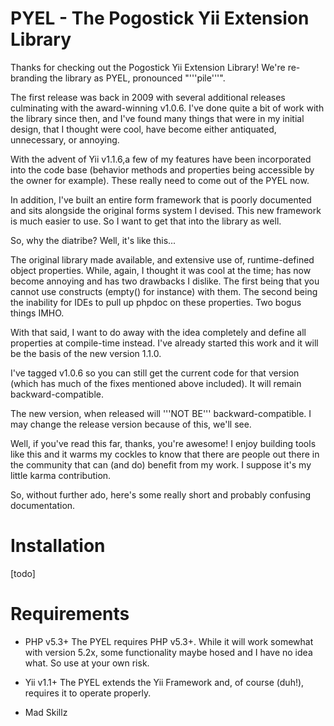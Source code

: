 PYEL - The Pogostick Yii Extension Library
==========================================

Thanks for checking out the Pogostick Yii Extension Library! We're re-branding the library as PYEL, pronounced "'''pile'''".

The first release was back in 2009 with several additional releases culminating with the award-winning v1.0.6. I've done quite
a bit of work with the library since then, and I've found many things that were in my initial design, that I thought were cool,
have become either antiquated, unnecessary, or annoying.

With the advent of Yii v1.1.6,a few of my features have been incorporated into the
code base (behavior methods and properties being accessible by the owner for example). These really need to come out of the PYEL now.

In addition, I've built an entire form framework that is poorly documented and sits alongside the original forms system I devised. This new
framework is much easier to use. So I want to get that into the library as well.

So, why the diatribe? Well, it's like this...

The original library made available, and extensive use of, runtime-defined object properties. While, again, I thought it was cool at the time;
has now become annoying and has two drawbacks I dislike. The first being that you cannot use constructs (empty() for instance) with them.
The second being the inability for IDEs to pull up phpdoc on these properties. Two bogus things IMHO.

With that said, I want to do away with the idea completely and define all properties at compile-time instead. I've already started this
work and it will be the basis of the new version 1.1.0.

I've tagged v1.0.6 so you can still get the current code for that version (which has much of the fixes mentioned above included). It will remain backward-compatible.

The new version, when released will '''NOT BE''' backward-compatible. I may change the release version because of this, we'll see.

Well, if you've read this far, thanks, you're awesome! I enjoy building tools like this and it warms my cockles to know that there are people out there
in the community that can (and do) benefit from my work. I suppose it's my little karma contribution.

So, without further ado, here's some really short and probably confusing documentation.


Installation
============
[todo]

Requirements
============

* PHP v5.3+
 The PYEL requires PHP v5.3+. While it will work somewhat with version 5.2x, some functionality maybe hosed and I have no idea what. So use at your own risk.

* Yii v1.1+
 The PYEL extends the Yii Framework and, of course (duh!), requires it to operate properly.

* Mad Skillz